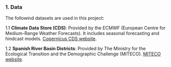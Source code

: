 ### 1. Data

The followind datasets are used in this project:

1.1 **Climate Data Store (CDS)**: Provided by the ECMWF (European Centre for Medium-Range Weather Forecasts).  It includes seasonal forecasting and hindcast models.  [Copernicus CDS website](https://cds.climate.copernicus.eu/).

1.2 **Spanish River Basin Districts**: Provided by The Ministry for the Ecological Transition and the Demographic Challenge (MITECO). [MITECO website](https://www.miteco.gob.es/en/cartografia-y-sig/ide/descargas/agua/demarcaciones-hidrograficas-phc-2015-2021.html).
